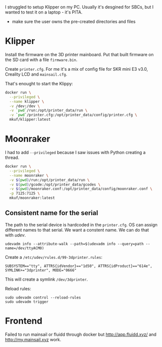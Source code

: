 I struggled to setup Klipper on my PC. Usually it's desgined for SBCs, but I wanted
to test it on a laptop - it's PITA.

- make sure the user owns the pre-created directories and files

# Klipper

Install the firmware on the 3D printer mainboard. Put that built firmware on the SD card with
a file `firmware.bin`.

Create `printer.cfg`. For me it's a mix of config file for SKR mini E3 v3.0, Creality LCD and
`mainsail.cfg`.

That's enought to start the Klippy:

```sh
docker run \
  --privileged \
  --name klipper \
  -v /dev:/dev \
  -v `pwd`/run:/opt/printer_data/run \
  -v `pwd`/printer.cfg:/opt/printer_data/config/printer.cfg \
  mkuf/klipper:latest
```

# Moonraker

I had to add `--privileged` because I saw issues with Python creating a thread.

```sh
docker run \
  --privileged \
  --name moonraker \
  -v $(pwd)/run:/opt/printer_data/run \
  -v $(pwd)/gcode:/opt/printer_data/gcodes \
  -v $(pwd)/moonraker.conf:/opt/printer_data/config/moonraker.conf \
  -p 7125:7125 \
  mkuf/moonraker:latest
```


## Consistent name for the serial

The path to the serial device is hardcoded in the `printer.cfg`. OS can assign different
names to that serial. We want a constent name. We can do that with *udev*.

```
udevadm info --attribute-walk --path=$(udevadm info --query=path --name=/dev/ttyACM0)
```

Create a `/etc/udev/rules.d/99-3dprinter.rules`:

```
SUBSYSTEM=="tty", ATTRS{idVendor}=="1d50", ATTRS{idProduct}=="614e", SYMLINK+="3dprinter", MODE="0666"
```

This will create a symlink `/dev/3dprinter`.

Reload rules:

```
sudo udevadm control --reload-rules
sudo udevadm trigger
```

# Frontend

Failed to run mainsail or fluidd through docker but http://app.fluidd.xyz/ and
http://my.mainsail.xyz work.
